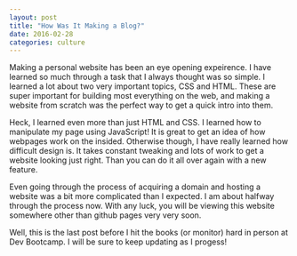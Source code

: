 ```yaml
---
layout: post
title: "How Was It Making a Blog?"
date: 2016-02-28
categories: culture
---
```


Making a personal website has been an eye opening expeirence. I have learned so much through a task that I always thought was so simple. I learned a lot about two very important topics, CSS and HTML. These are super important for building most everything on the web, and making a website from scratch was the perfect way to get a quick intro into them.

Heck, I learned even more than just HTML and CSS. I learned how to manipulate my page using JavaScript!  It is great to get an idea of how webpages work on the insided. Otherwise though, I have really learned how difficult design is. It takes constant tweaking and lots of work to get a website looking just right. Than you can do it all over again with a new feature.

Even going through the process of acquiring a domain and hosting a website was a bit more complicated than I expected. I am about halfway through the process now. With any luck, you will be viewing this website somewhere other than github pages very very soon.

Well, this is the last post before I hit the books (or monitor) hard in person at Dev Bootcamp. I will be sure to keep updating as I progess!
